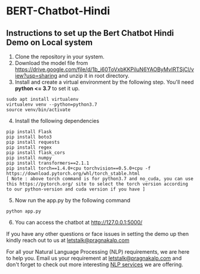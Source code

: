 # BERT-Chatbot-Hindi

## Instructions to set up the Bert Chatbot Hindi Demo on Local system

1. Clone the repository in your system.
2. Download the model file from https://drive.google.com/file/d/1b_i60ToVxbKKPiluN6YAOByMvIRTSjCl/view?usp=sharing and unzip it in root directory.
3. Install and create a virtual environment by the following step. You'll need <b>python <= 3.7</b> to set it up.
```shell
sudo apt install virtualenv
virtualenv venv --python=python3.7
source venv/bin/activate
```
4. Install the following dependencies
```shell
pip install Flask
pip install boto3
pip install requests
pip install regex
pip install flask_cors
pip install numpy
pip install transformers==2.1.1
pip install torch==1.4.0+cpu torchvision==0.5.0+cpu -f https://download.pytorch.org/whl/torch_stable.html
[ Note : above torch command is for python3.7 and no_cuda, you can use this https://pytorch.org/ site to select the torch version according to our python-version and cuda version if you have ]
```
5. Now run the app.py by the following command 
```shell
python app.py
```
6. You can access the chatbot at  http://127.0.0.1:5000/ 

If you have any other questions or face issues in setting the demo up then kindly reach out to us at letstalk@pragnakalp.com 

For all your Natural Language Processing (NLP) requirements, we are here to help you. Email us your requirement at letstalk@pragnakalp.com and don't forget to check out more interesting <a href="https://www.pragnakalp.com/services/natural-language-processing-services/" target="_blank">NLP services</a> we are offering. 